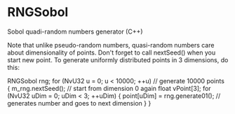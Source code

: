 # RNGSobol
Sobol quadi-random numbers generator (C++)

Note that unlike pseudo-random numbers, quasi-random numbers care about dimensionality of points. Don't forget to call nextSeed()
when you start new point. To generate uniformly distributed points in 3 dimensions, do this:

RNGSobol rng;
for (NvU32 u = 0; u < 10000; ++u) // generate 10000 points
{
  m_rng.nextSeed(); // start from dimension 0 again
  float vPoint[3];
  for (NvU32 uDim = 0; uDim < 3; ++uDim)
  {
     point[uDim] = rng.generate01(); // generates number and goes to next dimension
  }
}
